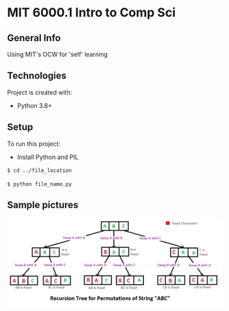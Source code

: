# MIT 6000.1 Intro to Comp Sci

## General Info

Using MIT's OCW for 'self' learning

## Technologies
Project is created with:

* Python 3.8+

## Setup
To run this project:

* Install Python and PIL


```
$ cd ../file_location

$ python file_name.py
```

## Sample pictures

![PS4A Help](/ps4/NewPermutation.gif)